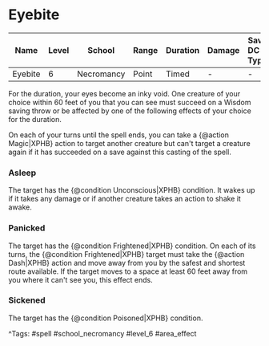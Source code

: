 # Eyebite

| Name | Level | School | Range | Duration | Damage | Save DC & Type |
|------|-------|--------|-------|----------|--------|----------------|
| Eyebite | 6 | Necromancy | Point | Timed | - | - |

For the duration, your eyes become an inky void. One creature of your choice within 60 feet of you that you can see must succeed on a Wisdom saving throw or be affected by one of the following effects of your choice for the duration.

On each of your turns until the spell ends, you can take a {@action Magic|XPHB} action to target another creature but can't target a creature again if it has succeeded on a save against this casting of the spell.

### Asleep

The target has the {@condition Unconscious|XPHB} condition. It wakes up if it takes any damage or if another creature takes an action to shake it awake.

### Panicked

The target has the {@condition Frightened|XPHB} condition. On each of its turns, the {@condition Frightened|XPHB} target must take the {@action Dash|XPHB} action and move away from you by the safest and shortest route available. If the target moves to a space at least 60 feet away from you where it can't see you, this effect ends.

### Sickened

The target has the {@condition Poisoned|XPHB} condition.

^Tags: #spell #school_necromancy #level_6 #area_effect